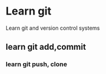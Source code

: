 # Learn git

Learn git and version control systems

## learn git add,commit

### learn git push, clone
